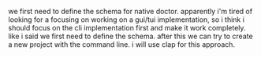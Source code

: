 we first need to define the schema for native doctor. apparently i'm tired of looking for a focusing on working on a gui/tui implementation, so i think i should focus on the cli implementation first and make it work completely.
like i said we first need to define the schema. after this we can try to create a new project with the command line. i will use clap for this approach.
